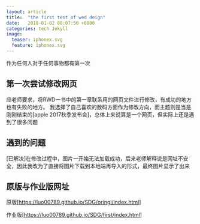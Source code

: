```yaml
---
layout: article
title:  "the first test of wed deign"
date:   2018-01-02 08:07:50 +0800
categories: tech Jekyll
image:
  teaser: iphonex.svg
  feature: iphonex.svg
---
```

作为任何人对于任何事物都有第一次

## 第一次尝试修改网页

应老师要求，将RWD一书中的第一章联系用的网页文件进行修改，有成功的地方也有失败的地方。
我选择了自己喜欢的数码方面作为修改方向，而主题则是当是刚刚结束的[apple 2017秋季发布会]，总体上来说算是一个网页，但实际上还是遇到了很多问题

## 遇到的问题

[已解决]在修改过程中，图片一开始无法加载成功，后来老师解释说是网址不安全，因此我改为了直接将图片下载到本地端再导入的形式，最终图片显示了出来

## 原版与作业版网址

原版[https://luo00789.github.io/SDG/oringi/index.html]

作业版[https://luo00789.github.io/SDG/first/index.html]
